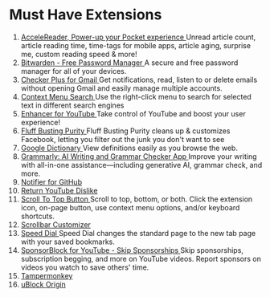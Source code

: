 #  Must Have Extensions
1. [ AcceleReader, Power-up your Pocket experience ]( https://chromewebstore.google.com/detail/accelereader-power-up-you/ndaldjfflhocdageglcnflfanmdhgfbi ) Unread article count, article reading time, time-tags for mobile apps, article aging, surprise me, custom reading speed & more!
1. [ Bitwarden - Free Password Manager ]( https://chromewebstore.google.com/detail/bitwarden-free-password-m/nngceckbapebfimnlniiiahkandclblb ) A secure and free password manager for all of your devices.
1. [ Checker Plus for Gmail ]( https://chromewebstore.google.com/detail/checker-plus-for-gmail/oeopbcgkkoapgobdbedcemjljbihmemj ) Get notifications, read, listen to or delete emails without opening Gmail and easily manage multiple accounts.
1. [ Context Menu Search ]( https://chromewebstore.google.com/detail/context-menu-search/ocpcmghnefmdhljkoiapafejjohldoga ) Use the right-click menu to search for selected text in different search engines
1. [ Enhancer for YouTube ]( https://chromewebstore.google.com/detail/enhancer-for-youtube/ponfpcnoihfmfllpaingbgckeeldkhle ) Take control of YouTube and boost your user experience!
1. [ Fluff Busting Purity ]( https://chromewebstore.google.com/detail/fluff-busting-purity/nmkinhboiljjkhaknpaeaicmdjhagpep ) Fluff Busting Purity cleans up & customizes Facebook, letting you filter out the junk you don't want to see
1. [ Google Dictionary ]( https://chromewebstore.google.com/detail/google-dictionary-by-goog/mgijmajocgfcbeboacabfgobmjgjcoja ) View definitions easily as you browse the web.
1. [ Grammarly: AI Writing and Grammar Checker App ]( https://chromewebstore.google.com/detail/grammarly-ai-writing-and/kbfnbcaeplbcioakkpcpgfkobkghlhen ) Improve your writing with all-in-one assistance—including generative AI, grammar check, and more.
1. [ Notifier for GitHub ]( https://chrome.google.com/webstore/detail/notifier-for-github/lmjdlojahmbbcodnpecnjnmlddbkjhnn )
1. [ Return YouTube Dislike ]( https://chrome.google.com/webstore/detail/return-youtube-dislike/gebbhagfogifgggkldgodflihgfeippi )
1. [ Scroll To Top Button ]( https://chromewebstore.google.com/detail/scroll-to-top-button/chinfkfmaefdlchhempbfgbdagheknoj ) Scroll to top, bottom, or both. Click the extension icon, on-page button, use context menu options, and/or keyboard shortcuts.
1. [ Scrollbar Customizer ]( https://chrome.google.com/webstore/detail/scrollbar-customizer/flffekjijpabhjgpoapooggncnmcjopa )
1. [ Speed Dial ]( https://chromewebstore.google.com/detail/speed-dial/ejbjamhkdedinncaeiackcdehpccoejm ) Speed Dial changes the standard page to the new tab page with your saved bookmarks.
1. [ SponsorBlock for YouTube - Skip Sponsorships ]( https://chromewebstore.google.com/detail/sponsorblock-for-youtube/mnjggcdmjocbbbhaepdhchncahnbgone ) Skip sponsorships, subscription begging, and more on YouTube videos. Report sponsors on videos you watch to save others' time.
1. [ Tampermonkey ]( https://chrome.google.com/webstore/detail/tampermonkey/dhdgffkkebhmkfjojejmpbldmpobfkfo )
1. [ uBlock Origin ]( https://chrome.google.com/webstore/detail/ublock-origin/cjpalhdlnbpafiamejdnhcphjbkeiagm )

